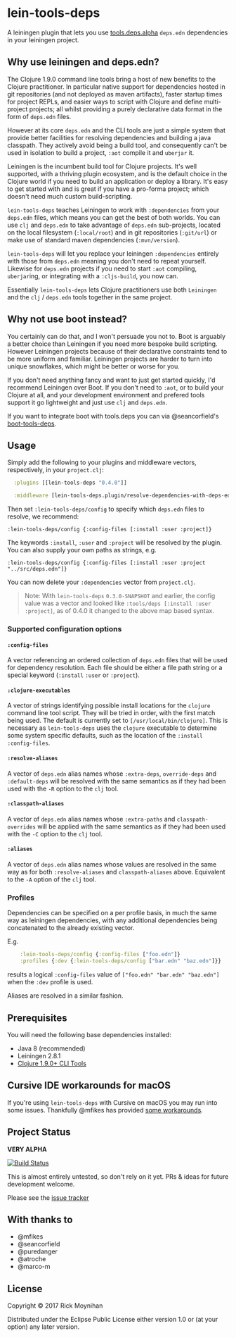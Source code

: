 # lein-tools-deps

A leiningen plugin that lets you
use [tools.deps.alpha](https://github.com/clojure/tools.deps.alpha)
`deps.edn` dependencies in your leiningen project.

## Why use leiningen and deps.edn?

The Clojure 1.9.0 command line tools bring a host of new benefits to
the Clojure practitioner.  In particular native support for
dependencies hosted in git repositories (and not deployed as maven
artifacts), faster startup times for project REPLs, and easier ways to
script with Clojure and define multi-project projects; all whilst
providing a purely declarative data format in the form of `deps.edn`
files.

However at its core `deps.edn` and the CLI tools are just a simple
system that provide better facilities for resolving dependencies and
building a java classpath.  They actively avoid being a build tool,
and consequently can't be used in isolation to build a project, `:aot`
compile it and `uberjar` it.

Leiningen is the incumbent build tool for Clojure projects.  It's well
supported, with a thriving plugin ecosystem, and is the default choice
in the Clojure world if you need to build an application or deploy a
library.  It's easy to get started with and is great if you have a
pro-forma project; which doesn't need much custom build-scripting.

`lein-tools-deps` teaches Leiningen to work with `:dependencies` from
your `deps.edn` files, which means you can get the best of both
worlds.  You can use `clj` and `deps.edn` to take advantage of
`deps.edn` sub-projects, located on the local filesystem
(`:local/root`) and in git repositories (`:git/url`) or make use of
standard maven dependencies (`:mvn/version`).

`lein-tools-deps` will let you replace your leiningen `:dependencies`
entirely with those from `deps.edn` meaning you don't need to repeat
yourself.  Likewise for `deps.edn` projects if you need to start
`:aot` compiling, `uberjar`ing, or integrating with a `:cljs-build`,
you now can.

Essentially `lein-tools-deps` lets Clojure practitioners use both
`Leiningen` and the `clj` / `deps.edn` tools together in the same
project.

## Why not use boot instead?

You certainly can do that, and I won't persuade you not to.  Boot is
arguably a better choice than Leiningen if you need more bespoke build
scripting.  However Leiningen projects because of their declarative
constraints tend to be more uniform and familiar.  Leiningen projects
are harder to turn into unique snowflakes, which might be better or
worse for you.

If you don't need anything fancy and want to just get started quickly,
I'd recommend Leiningen over Boot.  If you don't need to `:aot`, or to
build your Clojure at all, and your development environment and
prefered tools support it go lightweight and just use `clj` and
`deps.edn`.

If you want to integrate boot with tools.deps you can via @seancorfield's 
[boot-tools-deps](https://github.com/seancorfield/boot-tools-deps/).

## Usage

Simply add the following to your plugins and middleware vectors,
respectively, in your `project.clj`:

```clojure
  :plugins [[lein-tools-deps "0.4.0"]]
```

```clojure
  :middleware [lein-tools-deps.plugin/resolve-dependencies-with-deps-edn]
```

Then set `:lein-tools-deps/config` to specify which `deps.edn` files to resolve, we recommend:

```
:lein-tools-deps/config {:config-files [:install :user :project]}
```

The keywords `:install`, `:user` and `:project` will be resolved by the
plugin.  You can also supply your own paths as strings, e.g.

`:lein-tools-deps/config {:config-files [:install :user :project "../src/deps.edn"]}`

You can now delete your `:dependencies` vector from `project.clj`.

> Note: With `lein-tools-deps` `0.3.0-SNAPSHOT` and earlier, the
> config value was a vector and looked like `:tools/deps [:install
> :user :project]`, as of 0.4.0 it changed to the above map
> based syntax.

### Supported configuration options

#### `:config-files`

A vector referencing an ordered collection of `deps.edn` files that
will be used for dependency resolution.  Each file should be either a
file path string or a special keyword (`:install` `:user` or
`:project`).

#### `:clojure-executables`

A vector of strings identifying possible install locations for the
`clojure` command line tool script.  They will be tried in order, with
the first match being used.  The default is currently set to
`[/usr/local/bin/clojure]`.  This is necessary as `lein-tools-deps`
uses the `clojure` executable to determine some system specific
defaults, such as the location of the `:install` `:config-files`.

#### `:resolve-aliases`

A vector of `deps.edn` alias names whose `:extra-deps`, `override-deps`
and `:default-deps` will be resolved with the same semantics as if they
had been used with the `-R` option to the `clj` tool.

#### `:classpath-aliases`

A vector of `deps.edn` alias names whose `:extra-paths` and
`classpath-overrides` will be applied with the same semantics as if
they had been used with the `-C` option to the `clj` tool.

#### `:aliases`

A vector of `deps.edn` alias names whose values are resolved in the same
way as for both `:resolve-aliases` and `classpath-aliases` above.
Equivalent to the `-A` option of the `clj` tool.

### Profiles

Dependencies can be specified on a per profile basis, in much the same way
as leiningen dependencies, with any additional dependencies being
concatenated to the already existing vector.

E.g.

```clojure
    :lein-tools-deps/config {:config-files ["foo.edn"]}
    :profiles {:dev {:lein-tools-deps/config ["bar.edn" "baz.edn"]}}
```
results a logical ```:config-files``` value of ```["foo.edn" "bar.edn"
"baz.edn"]```  when the ```:dev``` profile is used.

Aliases are resolved in a similar fashion.

## Prerequisites

You will need the following base dependencies installed:

- Java 8 (recommended)
- Leiningen 2.8.1
- [Clojure 1.9.0+ CLI Tools](https://clojure.org/guides/getting_started)

## Cursive IDE workarounds for macOS

If you're using `lein-tools-deps` with Cursive on macOS you may run into some issues.  Thankfully @mfikes has provided [some workarounds](https://gist.github.com/mfikes/f803fef3013927c376063a3d72b69d60).

## Project Status

**VERY ALPHA**

[![Build Status](https://travis-ci.org/RickMoynihan/lein-tools-deps.svg?branch=master)](https://travis-ci.org/RickMoynihan/lein-tools-deps)

This is almost entirely untested, so don't rely on it yet.  PRs &
ideas for future development welcome.

Please see the [issue tracker](https://github.com/RickMoynihan/lein-tools-deps/issues)

## With thanks to

- @mfikes
- @seancorfield
- @puredanger
- @atroche
- @marco-m

## License

Copyright © 2017 Rick Moynihan

Distributed under the Eclipse Public License either version 1.0 or (at
your option) any later version.
